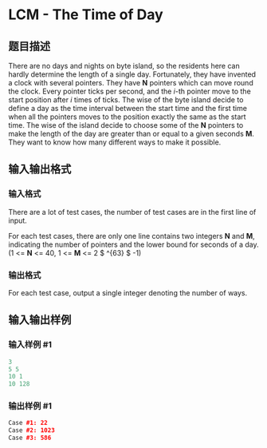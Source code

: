 # LCM - The Time of Day

## 题目描述

There are no days and nights on byte island, so the residents here can hardly determine the length of a single day. Fortunately, they have invented a clock with several pointers. They have **N** pointers which can move round the clock. Every pointer ticks per second, and the _i_-th pointer move to the start position after _i_ times of ticks. The wise of the byte island decide to define a day as the time interval between the start time and the first time when all the pointers moves to the position exactly the same as the start time. The wise of the island decide to choose some of the **N** pointers to make the length of the day are greater than or equal to a given seconds **M**. They want to know how many different ways to make it possible.

## 输入输出格式

### 输入格式

There are a lot of test cases, the number of test cases are in the first line of input.

For each test cases, there are only one line contains two integers **N** and **M**, indicating the number of pointers and the lower bound for seconds of a day. (1 <= **N** <= 40, 1 <= **M** <= 2 $ ^{63} $ -1)

### 输出格式

For each test case, output a single integer denoting the number of ways.

## 输入输出样例

### 输入样例 #1

```cpp
3
5 5
10 1
10 128
```


### 输出样例 #1

```cpp
Case #1: 22
Case #2: 1023
Case #3: 586
```



